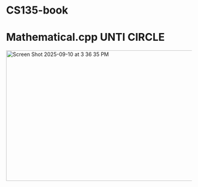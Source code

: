# CS135-book


# Mathematical.cpp UNTI CIRCLE 
<img width="506" height="354" alt="Screen Shot 2025-09-10 at 3 36 35 PM" src="https://github.com/user-attachments/assets/39e9a11f-0a3b-4e7a-8549-5156bb6f3e72" />
